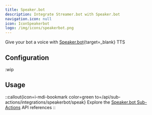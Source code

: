 ```yaml
---
title: Speaker.bot
description: Integrate Streamer.bot with Speaker.bot
navigation.icon: null
icon: IconSpeakerbot
logo: /img/icons/speakerbot.png
---
```


Give your bot a voice with [Speaker.bot](https://speaker.bot){target=_blank} TTS

## Configuration
:wip

## Usage
::callout{icon=i-mdi-bookmark color=green to=/api/sub-actions/integrations/speakerbot/speak}
Explore the [Speaker.bot Sub-Actions](/api/sub-actions/integrations/speakerbot/speak) API references
::